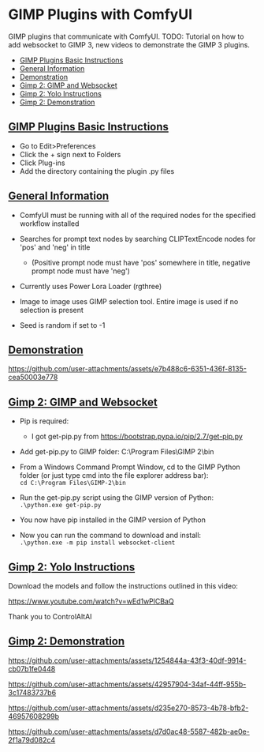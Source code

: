 # GIMP Plugins with ComfyUI

GIMP plugins that communicate with ComfyUI.
TODO: Tutorial on how to add websocket to GIMP 3, new videos to demonstrate the GIMP 3 plugins.

* <a href="#plugins">GIMP Plugins Basic Instructions</a>
* <a href="#info">General Information</a>
* <a href="#demo">Demonstration</a>
* <a href="#websocket2">Gimp 2: GIMP and Websocket</a>
* <a href="#YOLO2">Gimp 2: Yolo Instructions</a>
* <a href="#demo2">Gimp 2: Demonstration</a>

## <a id="plugins" href="#toc">GIMP Plugins Basic Instructions</a>
* Go to Edit>Preferences
* Click the + sign next to Folders
* Click Plug-ins
* Add the directory containing the plugin .py files

## <a id="info" href="#toc">General Information</a>
* ComfyUI must be running with all of the required nodes for the specified workflow installed

* Searches for prompt text nodes by searching CLIPTextEncode nodes for 'pos' and 'neg' in title
  - (Positive prompt node must have 'pos' somewhere in title, negative prompt node must have 'neg')

* Currently uses Power Lora Loader (rgthree)

* Image to image uses GIMP selection tool. Entire image is used if no selection is present

* Seed is random if set to -1

## <a id="demo" href="#toc">Demonstration</a>

https://github.com/user-attachments/assets/e7b488c6-6351-436f-8135-cea50003e778

## <a id="websocket2" href="#toc">Gimp 2: GIMP and Websocket</a>
* Pip is required:
  - I got get-pip.py from https://bootstrap.pypa.io/pip/2.7/get-pip.py

* Add get-pip.py to GIMP folder: C:\Program Files\GIMP 2\bin 

* From a Windows Command Prompt Window, cd to the GIMP Python folder (or just type cmd into the file explorer address bar):  
`cd C:\Program Files\GIMP-2\bin`

* Run the get-pip.py script using the GIMP version of Python:  
`.\python.exe get-pip.py`

* You now have pip installed in the GIMP version of Python

* Now you can run the command to download and install:  
`.\python.exe -m pip install websocket-client`

## <a id="YOLO2" href="#toc">Gimp 2: Yolo Instructions</a>
Download the models and follow the instructions outlined in this video:

https://www.youtube.com/watch?v=wEd1wPlCBaQ

Thank you to ControlAltAI

## <a id="demo2" href="#toc">Gimp 2: Demonstration</a>

https://github.com/user-attachments/assets/1254844a-43f3-40df-9914-cb07b1fe0448


https://github.com/user-attachments/assets/42957904-34af-44ff-955b-3c17483737b6


https://github.com/user-attachments/assets/d235e270-8573-4b78-bfb2-46957608299b


https://github.com/user-attachments/assets/d7d0ac48-5587-482b-ae0e-2f1a79d082c4